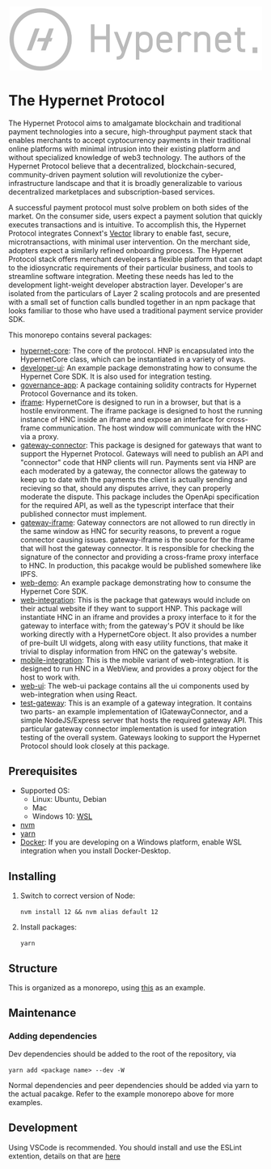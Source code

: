 <p align="center">
  <img src="https://github.com/GoHypernet/hypernet-protocol/blob/dev/documentation/images/Hypernet-logo.svg" width="500">
</p>

# The Hypernet Protocol

The Hypernet Protocol aims to amalgamate blockchain and traditional payment technologies into a secure, 
high-throughput payment stack that enables merchants to accept cyptocurrency payments in their traditional online 
platforms with minimal intrusion into their existing platform and without specialized knowledge of web3 technology. 
The authors of the Hypernet Protocol believe that a decentralized, blockchain-secured, community-driven payment solution
will revolutionize the cyber-infrastructure landscape and that it is broadly generalizable to various decentralized 
marketplaces and subscription-based services.

A successful payment protocol must solve problem on both sides of the market. On the consumer side, users expect a 
payment solution that quickly executes transactions and is intuitive. To accomplish this, the Hypernet Protocol 
integrates Connext's [Vector](https://github.com/connext/vector) library to enable fast, secure, microtransactions, 
with minimal user intervention. On the merchant side, adopters expect a similarly refined onboarding process. The 
Hypernet Protocol stack offers merchant developers a flexible platform that can adapt to the idiosyncratic requirements 
of their particular business, and tools to streamline software integration. Meeting these needs has led to the development 
light-weight developer abstraction layer. Developer's are isolated from the particulars of Layer 2 scaling protocols and 
are presented with a small set of function calls bundled together in an npm package that looks familiar to those who 
have used a traditional payment service provider SDK.

This monorepo contains several packages:

- [hypernet-core](packages/hypernet-core): The core of the protocol. HNP is encapsulated into the HypernetCore class, which can be instantiated in a variety of ways.
- [developer-ui](packages/developer-ui): An example package demonstrating how to consume the Hypernet Core SDK. It is also used for integration testing.
- [governance-app](packages/governance-app): A package containing solidity contracts for Hypernet Protocol Governance and its token. 
- [iframe](packages/iframe): HypernetCore is designed to run in a browser, but that is a hostile environment. The iframe package is designed to host the running instance of HNC inside an iframe and expose an interface for cross-frame communication. The host window will communicate with the HNC via a proxy.
- [gateway-connector](packages/gateway-connector): This package is designed for gateways that want to support the Hypernet Protocol. Gateways will need to publish an API and "connector" code that HNP clients will run. Payments sent via HNP are each moderated by a gateway, the connector allows the gateway to keep up to date with the payments the client is actually sending and recieving so that, should any disputes arrive, they can properly moderate the dispute. This package includes the OpenApi specification for the required API, as well as the typescript interface that their published connector must implement.
- [gateway-iframe](packages/gateway-iframe): Gateway connectors are not allowed to run directly in the same window as HNC for security reasons, to prevent a rogue connector causing issues. gateway-iframe is the source for the iframe that will host the gateway connector. It is responsible for checking the signature of the connector and providing a cross-frame proxy interface to HNC. In production, this pacakge would be published somewhere like IPFS.
- [web-demo](packages/web-demo): An example package demonstrating how to consume the Hypernet Core SDK.
- [web-integration](packages/web-integrations): This is the package that gateways would include on their actual website if they want to support HNP. This package will instantiate HNC in an iframe and provides a proxy interface to it for the gateway to interface with; from the gateway's POV it should be like working directly with a HypernetCore object. It also provides a number of pre-built UI widgets, along with easy utility functions, that make it trivial to display information from HNC on the gateway's website.
- [mobile-integration](packages/mobile-integration): This is the mobile variant of web-integration. It is designed to run HNC in a WebView, and provides a proxy object for the host to work with.
- [web-ui](packages/web-ui): The web-ui package contains all the ui components used by web-integration when using React.
- [test-gateway](packages/test-gateway): This is an example of a gateway integration. It contains two parts- an example implementation of IGatewayConnector, and a simple NodeJS/Express server that hosts the required gateway API. This particular gateway connector implementation is used for integration testing of the overall system. Gateways looking to support the Hypernet Protocol should look closely at this package.

## Prerequisites

- Supported OS:
  - Linux: Ubuntu, Debian
  - Mac
  - Windows 10: [WSL](https://docs.microsoft.com/en-us/windows/wsl/install-win10)
- [nvm](https://github.com/nvm-sh/nvm#install--update-script)
- [yarn](https://classic.yarnpkg.com/en/docs/install/#debian-stable)
- [Docker](https://www.docker.com/products/docker-desktop): If you are developing on a Windows platform,
  enable WSL integration when you install Docker-Desktop.

## Installing

1. Switch to correct version of Node:

   `nvm install 12 && nvm alias default 12`

2. Install packages:

   `yarn`

## Structure

This is organized as a monorepo, using [this](https://github.com/wixplosives/sample-monorepo) as an example.

## Maintenance

### Adding dependencies

Dev dependencies should be added to the root of the repository, via

`yarn add <package name> --dev -W`

Normal dependencies and peer dependencies should be added via yarn to the actual pacakge. Refer to the example monorepo above for more examples.

## Development

Using VSCode is recommended. You should install and use the ESLint extention, details on that are [here](https://code.visualstudio.com/api/advanced-topics/tslint-eslint-migration)
